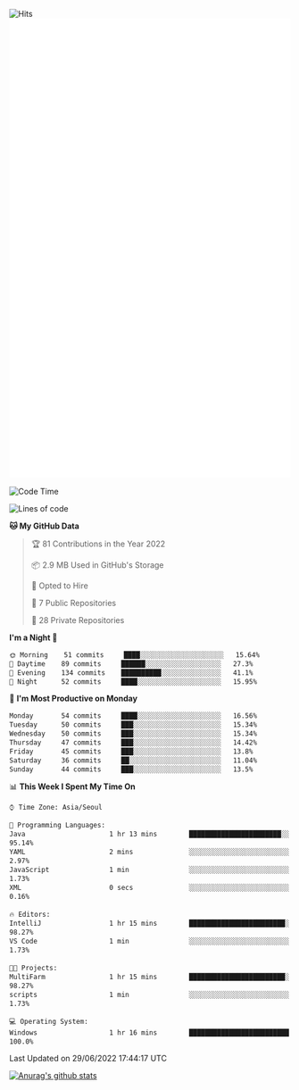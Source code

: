 ![Hits](https://hits.seeyoufarm.com/api/count/incr/badge.svg?url=https%3A%2F%2Fgithub.com%2Fkokose1234&count_bg=%2379C83D&title_bg=%23555555&icon=apple.svg&icon_color=%23E7E7E7&title=hits&edge_flat=false)
<br/>
![Metrics](https://github.com/kokose1234/kokose1234/blob/main/github-metrics.svg)

<!--START_SECTION:waka-->
![Code Time](http://img.shields.io/badge/Code%20Time-650%20hrs-blue)

![Lines of code](https://img.shields.io/badge/From%20Hello%20World%20I%27ve%20Written-940%20Thousand%20lines%20of%20code-blue)

**🐱 My GitHub Data** 

> 🏆 81 Contributions in the Year 2022
 > 
> 📦 2.9 MB Used in GitHub's Storage 
 > 
> 💼 Opted to Hire
 > 
> 📜 7 Public Repositories 
 > 
> 🔑 28 Private Repositories  
 > 
**I'm a Night 🦉** 

```text
🌞 Morning    51 commits     ████░░░░░░░░░░░░░░░░░░░░░   15.64% 
🌆 Daytime    89 commits     ██████░░░░░░░░░░░░░░░░░░░   27.3% 
🌃 Evening    134 commits    ██████████░░░░░░░░░░░░░░░   41.1% 
🌙 Night      52 commits     ████░░░░░░░░░░░░░░░░░░░░░   15.95%

```
📅 **I'm Most Productive on Monday** 

```text
Monday       54 commits     ████░░░░░░░░░░░░░░░░░░░░░   16.56% 
Tuesday      50 commits     ███░░░░░░░░░░░░░░░░░░░░░░   15.34% 
Wednesday    50 commits     ███░░░░░░░░░░░░░░░░░░░░░░   15.34% 
Thursday     47 commits     ███░░░░░░░░░░░░░░░░░░░░░░   14.42% 
Friday       45 commits     ███░░░░░░░░░░░░░░░░░░░░░░   13.8% 
Saturday     36 commits     ██░░░░░░░░░░░░░░░░░░░░░░░   11.04% 
Sunday       44 commits     ███░░░░░░░░░░░░░░░░░░░░░░   13.5%

```


📊 **This Week I Spent My Time On** 

```text
⌚︎ Time Zone: Asia/Seoul

💬 Programming Languages: 
Java                     1 hr 13 mins        ███████████████████████░░   95.14% 
YAML                     2 mins              ░░░░░░░░░░░░░░░░░░░░░░░░░   2.97% 
JavaScript               1 min               ░░░░░░░░░░░░░░░░░░░░░░░░░   1.73% 
XML                      0 secs              ░░░░░░░░░░░░░░░░░░░░░░░░░   0.16%

🔥 Editors: 
IntelliJ                 1 hr 15 mins        ████████████████████████░   98.27% 
VS Code                  1 min               ░░░░░░░░░░░░░░░░░░░░░░░░░   1.73%

🐱‍💻 Projects: 
MultiFarm                1 hr 15 mins        ████████████████████████░   98.27% 
scripts                  1 min               ░░░░░░░░░░░░░░░░░░░░░░░░░   1.73%

💻 Operating System: 
Windows                  1 hr 16 mins        █████████████████████████   100.0%

```


 Last Updated on 29/06/2022 17:44:17 UTC
<!--END_SECTION:waka-->

[![Anurag's github stats](https://github-readme-stats.vercel.app/api?username=kokose1234&theme=dracula)](https://github.com/anuraghazra/github-readme-stats)



	
